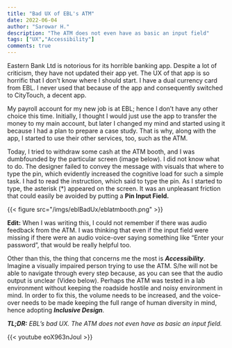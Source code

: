 ```yaml
---
title: "Bad UX of EBL's ATM"
date: 2022-06-04
author: "Sarowar H."
description: "The ATM does not even have as basic an input field"
tags: ["UX","Accessibility"]
comments: true
---
```


Eastern Bank Ltd is notorious for its horrible banking app. Despite a lot of criticism, they have not updated their app yet. The UX of that app is so horrific that I don’t know where I should start. I have a dual currency card from EBL. I never used that because of the app and consequently switched to CityTouch, a decent app.​<br>

My payroll account for my new job is at EBL; hence I don’t have any other choice this time. Initially, I thought I would just use the app to transfer the money to my main account, but later I changed my mind and started using it because I had a plan to prepare a case study. That is why, along with the app, I started to use their other services, too, such as the ATM. <br>

Today, I tried to withdraw some cash at the ATM booth, and I was dumbfounded by the particular screen (image below). I did not know what to do. The designer failed to convey the message with visuals that where to type the pin, which evidently increased the cognitive load for such a simple task. I had to read the instruction, which said to type the pin. As I started to type, the asterisk (*) appeared on the screen. It was an unpleasant friction that could easily be avoided by putting a **Pin Input Field.** <br>

{{< figure src="/imgs/eblBadUx/eblatmbooth.png" >}}

**Edit:** When I was writing this, I could not remember if there was audio feedback from the ATM. I was thinking that even if the input field were missing if there were an audio voice-over saying something like “Enter your password”, that would be really helpful too. 

Other than this, the thing that concerns me the most is ***Accessibility***. Imagine a visually impaired person trying to use the ATM. S/he will not be able to navigate through every step because, as you can see that the audio output is unclear (Video below). Perhaps the ATM was tested in a lab environment without keeping the roadside hostile and noisy environment in mind. In order to fix this, the volume needs to be increased, and the voice-over needs to be made keeping the full range of human diversity in mind, hence adopting ***Inclusive Design***. 

***TL;DR:** EBL’s bad UX. The ATM does not even have as basic an input field.*<br>

{{< youtube eoX963nJouI >}}